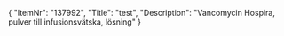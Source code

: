 {
  "ItemNr": "137992",
  "Title": "test",
  "Description": "Vancomycin Hospira, pulver till infusionsvätska, lösning"
}